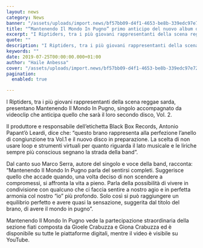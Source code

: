 ```yaml
---
layout: news
category: News
banner: "/assets/uploads/import.news/bf57bb09-d4f1-4653-be8b-339edc97e72d.jpg"
title: "“Mantenendo Il Mondo In Pugno” primo anticipo del nuovo album dei Riptiders"
excerpt: "I Riptiders, tra i più giovani rappresentanti della scena reggae sarda, presentano Mantenendo Il Mondo In Pugno, singolo accompagnato da videoclip che anticipa quello che sarà il loro secondo disco, Vol. 2. Il produttore e responsabile dell’etichetta Black Box Records, Antonio Papant’ò Leardi, dice che: “questo brano rappresenta alla perfezione l’anello di congiunzione tra Vol.1 [&hellip"
quote: ""
description: "I Riptiders, tra i più giovani rappresentanti della scena reggae sarda, presentano Mantenendo Il Mondo In Pugno, singolo accompagnato da videoclip che anticipa quello che sarà il loro secondo disco, Vol. 2. Il produttore e responsabile dell’etichetta Black Box Records, Antonio Papant’ò Leardi, dice che: “questo brano rappresenta alla perfezione l’anello di congiunzione tra Vol.1 [&hellip"
keywords: ""
date: 2019-07-25T00:00:00.000+01:00
author: "Haile Anbessa"
cover: "/assets/uploads/import.news/bf57bb09-d4f1-4653-be8b-339edc97e72d.jpg"
pagination:
  enabled: true

---
```


I Riptiders, tra i più giovani rappresentanti della scena reggae sarda, presentano Mantenendo Il Mondo In Pugno, singolo accompagnato da videoclip che anticipa quello che sarà il loro secondo disco, Vol. 2.

Il produttore e responsabile dell’etichetta Black Box Records, Antonio Papant’ò Leardi, dice che: “questo brano rappresenta alla perfezione l’anello di congiunzione tra Vol.1 e il nuovo disco in preparazione. La scelta di non usare loop e strumenti virtuali per quanto riguarda il lato musicale e le liriche sempre più conscious segnano la strada della band”.

Dal canto suo Marco Serra, autore del singolo e voce della band, racconta: “Mantenendo Il Mondo In Pugno parla del sentirsi completi. Suggerisce quello che accade quando, una volta deciso di non scendere a compromessi, si affronta la vita a pieno. Parla della possibilità di vivere in condivisione con qualcuno che ci faccia sentire a nostro agio e in perfetta armonia col nostro “io” più profondo. Solo così si può raggiungere un equilibrio perfetto e avere quasi la sensazione, suggerita dal titolo del brano, di avere il mondo in pugno”.

Mantenendo Il Mondo In Pugno vede la partecipazione straordinaria della sezione fiati composta da Gioele Crabuzza e Giona Crabuzza ed è disponibile su tutte le piattaforme digitali, mentre il video è visibile su YouTube.